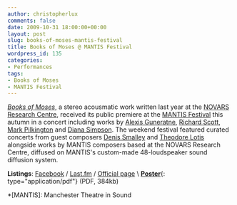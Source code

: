 ```yaml
---
author: christopherlux
comments: false
date: 2009-10-31 18:00:00+00:00
layout: post
slug: books-of-moses-mantis-festival
title: Books of Moses @ MANTIS Festival
wordpress_id: 135
categories:
- Performances
tags:
- Books of Moses
- MANTIS Festival
---
```


[_Books of Moses_](http://www.chrisswithinbank.net/2008/06/books-of-moses-2/), a stereo acousmatic work written last year at the [NOVARS Research Centre](http://www.novars.manchester.ac.uk/), received its public premiere at the [MANTIS Festival](http://www.novars.manchester.ac.uk/mantis/09fall/index.html) this autumn in a concert including works by [Alexis Guneratne](http://www.myspace.com/alexissonare), [Richard Scott](http://vimeo.com/7208003), [Mark Pilkington](http://www.thought-universe.co.uk/) and [Diana Simpson](http://www.dianasimpson.org.uk/). The weekend festival featured curated concerts from guest composers [Denis Smalley](http://www.city.ac.uk/music/staff/dsmalley.html) and [Theodore Lotis](http://www.electrocd.com/en/bio/lotis_th/) alongside works by MANTIS composers based at the NOVARS Research Centre, diffused on MANTIS's custom-made 48-loudspeaker sound diffusion system.

**Listings**: [Facebook](http://www.facebook.com/event.php?eid=321859600226) / [Last.fm](http://www.last.fm/event/1271225) / [Official page](http://www.novars.manchester.ac.uk/mantis/09fall/index.html) \\
[**Poster**](http://v1.chrisswithinbank.net/images/mantisposter.pdf){: type="application/pdf"} (PDF, 384kb)

  *[MANTIS]: Manchester Theatre in Sound
